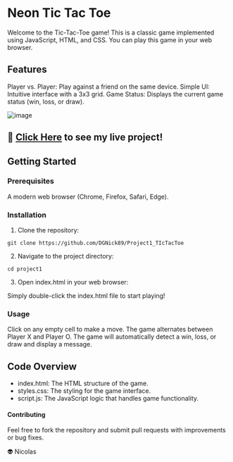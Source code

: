 # Neon Tic Tac Toe
Welcome to the Tic-Tac-Toe game! This is a classic game implemented using JavaScript, HTML, and CSS. You can play this game in your web browser.
## Features
Player vs. Player: Play against a friend on the same device.
Simple UI: Intuitive interface with a 3x3 grid.
Game Status: Displays the current game status (win, loss, or draw).

![image](https://github.com/user-attachments/assets/4c34f128-9bbe-47d7-aa2f-7a6ace05c876)

## :rocket: [Click Here](https://dgnick89.github.io/Project1_TIcTacToe/) to see my live project!

## Getting Started
### Prerequisites
A modern web browser (Chrome, Firefox, Safari, Edge).

### Installation
1. Clone the repository:
```
git clone https://github.com/DGNick89/Project1_TIcTacToe
```
2. Navigate to the project directory:
```
cd project1
```
3. Open index.html in your web browser:

Simply double-click the index.html file to start playing!

### Usage

Click on any empty cell to make a move.
The game alternates between Player X and Player O.
The game will automatically detect a win, loss, or draw and display a message.

## Code Overview

- index.html: The HTML structure of the game.
- styles.css: The styling for the game interface.
- script.js: The JavaScript logic that handles game functionality.

#### Contributing
Feel free to fork the repository and submit pull requests with improvements or bug fixes.

:alien: Nicolas
